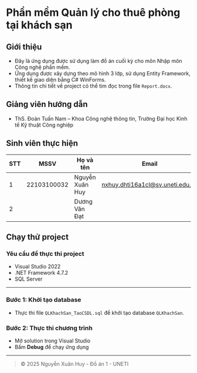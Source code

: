 
# Phần mềm Quản lý cho thuê phòng tại khách sạn

## Giới thiệu

- Đây là ứng dụng được sử dụng làm đồ án cuối kỳ cho môn Nhập môn Công nghệ phần mềm.
- Ứng dụng được xây dựng theo mô hình 3 lớp, sử dụng Entity Framework, thiết kế giao diện bằng C# WinForms.
- Thông tin chi tiết về project có thể tìm đọc trong file `Report.docx`.

## Giảng viên hướng dẫn

- ThS. Đoàn Tuấn Nam – Khoa Công nghệ thông tin, Trường Đại học Kinh tế Kỹ thuật Công nghiệp

## Sinh viên thực hiện

| STT | MSSV         | Họ và tên        | Email                                 |
|-----|--------------|------------------|----------------------------------------|
| 1   | 22103100032  | Nguyễn Xuân Huy  | nxhuy.dhti16a1cl@sv.uneti.edu.vn       |
| 2   |              | Dương Văn Đạt    |                                        |

## Chạy thử project

### Yêu cầu để thực thi project

- Visual Studio 2022
- .NET Framework 4.7.2
- SQL Server

---

### Bước 1: Khởi tạo database

- Thực thi file `QLKhachSan_TaoCSDL.sql` để khởi tạo database `QLKhachSan`.

### Bước 2: Thực thi chương trình

- Mở solution trong Visual Studio
- Bấm **Debug** để chạy ứng dụng

---

> © 2025 Nguyễn Xuân Huy - Đồ án 1 - UNETI
